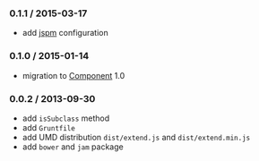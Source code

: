 ### 0.1.1 / 2015-03-17

* add [jspm](https://jspm.io) configuration

### 0.1.0 / 2015-01-14

* migration to [Component](https://github.com/componentjs/component) 1.0

### 0.0.2 / 2013-09-30

* add `isSubclass` method
* add `Gruntfile`
* add UMD distribution `dist/extend.js` and  `dist/extend.min.js`
* add `bower` and `jam` package
